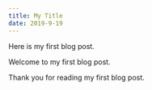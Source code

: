 ```yaml
---
title: My Title
date: 2019-9-19
---
```


Here is my first blog post.

Welcome to my first blog post.

Thank you for reading my first blog post.
